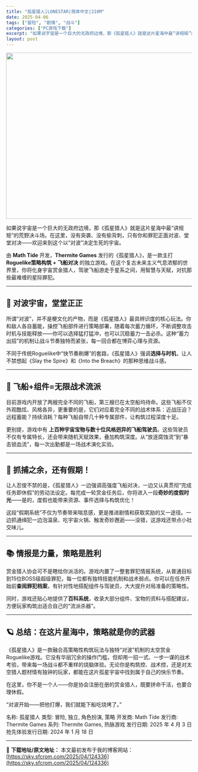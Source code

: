 ```yaml
---
title: "孤星猎人|LONESTAR|简体中文|210M"
date: 2025-04-06
tags: ["冒险", "剧情", "战斗"]
categories: ["PC游戏下载"]
excerpt: "如果说宇宙是一个巨大的无政府边境，那《孤星猎人》就是这片星海中最“讲规矩”的荒野决斗场。在这里，没有突袭、没有偷背刺，只有你和罪犯正面对波、堂堂对决——欢迎来到这个以“对波”决定生死的宇宙。 由 Math Tide 开发，Thermite Games 发行的《孤星猎人》，是一款主打 Roguelik&hellip;"
layout: post
---
```


<img class="aligncenter size-full wp-image-124337" src="https://sky.sfcrom.com/wp-content/uploads/2025/04/2025040608365243.webp" alt="" width="800" height="450" />
<p class="" data-start="112" data-end="207">如果说宇宙是一个巨大的无政府边境，那《孤星猎人》就是这片星海中最“讲规矩”的荒野决斗场。在这里，没有突袭、没有偷背刺，只有你和罪犯正面对波、堂堂对决——欢迎来到这个以“对波”决定生死的宇宙。</p>
<p class="" data-start="209" data-end="355">由 <strong data-start="211" data-end="224">Math Tide</strong> 开发，<strong data-start="228" data-end="246">Thermite Games</strong> 发行的《孤星猎人》，是一款主打 <strong data-start="263" data-end="287">Roguelike策略构筑 + 飞船对决</strong> 的独立游戏。在这个复古未来主义气息浓郁的世界里，你将化身宇宙赏金猎人，驾驶飞船游走于星系之间，用智慧与天赋，对抗那些最难缠的星际罪犯。</p>


<hr class="" data-start="357" data-end="360" />

<h2 class="" data-start="362" data-end="377">🌌 对波宇宙，堂堂正正</h2>
<p class="" data-start="379" data-end="519">所谓“对波”，并不是梗文化的产物，而是《孤星猎人》最具辨识度的核心玩法。你和敌人各自蓄能，操控飞船部件进行策略部署，随着每次蓄力循环，不断调整攻击时机与技能释放——你可以选择猛打猛冲，也可以沉稳蓄力一击必杀。这种“蓄力出招”的机制让战斗节奏独特而紧张，每一回合都在博弈心理与资源。</p>
<p class="" data-start="521" data-end="614">不同于传统Roguelike中“快节奏刷爆”的套路，《孤星猎人》强调<strong data-start="555" data-end="564">选择与时机</strong>，让人不禁想起《Slay the Spire》和《Into the Breach》的那种思维战斗感。</p>


<hr class="" data-start="616" data-end="619" />

<h2 class="" data-start="621" data-end="639">🚀 飞船+组件=无限战术流派</h2>
<p class="" data-start="641" data-end="747">目前游戏内开放了两艘完全不同的飞船，第三艘已在太空船坞待命。这些飞船不仅外观酷炫、风格各异，更重要的是，它们对应着完全不同的战术体系：近战压迫？远程蓄能？持续消耗？每种飞船自带几十种专属部件，让构筑过程深度十足。</p>
<p class="" data-start="749" data-end="848">更别提，游戏中有 <strong data-start="758" data-end="783">上百种宇宙宝物与数十位风格迥异的飞船驾驶员</strong>。这些驾驶员不仅有专属特长，还会带来随机天赋效果，叠加构筑深度。从“放逐腐蚀流”到“暴击锁血流”，每一次出勤都是一场战术演化实验。</p>


<hr class="" data-start="850" data-end="853" />

<h2 class="" data-start="855" data-end="871">💼 抓捕之余，还有假期！</h2>
<p class="" data-start="873" data-end="975">让人忍俊不禁的是，《孤星猎人》一边强调高强度飞船对决，一边又认真贯彻“完成任务即休假”的劳动法设定。每完成一轮赏金任务后，你将进入一段<strong data-start="940" data-end="951">奇妙的度假时光</strong>——是的，度假也能带来资源、事件选择与构筑优化！</p>
<p class="" data-start="977" data-end="1054">这段“假期系统”不仅为节奏带来喘息感，更是推进剧情和获取奖励的又一途径。一边抓通缉犯一边泡温泉、吃宇宙火锅、触发奇妙邂逅——没错，这游戏还带点小社交味儿。</p>


<hr class="" data-start="1056" data-end="1059" />

<h2 class="" data-start="1061" data-end="1078">📚 情报是力量，策略是胜利</h2>
<p class="" data-start="1080" data-end="1194">赏金猎人协会可不是瞎给你派活的。游戏内置了一整套罪犯情报系统，从普通目标到15位BOSS级超级罪犯，每一位都有独特技能机制和战术弱点。你可以在任务开始前<strong data-start="1156" data-end="1166">查阅罪犯档案</strong>，有针对性地搭配组件与驾驶员，大大提升对局准备的策略性。</p>
<p class="" data-start="1196" data-end="1255">同时，游戏还贴心地提供了<strong data-start="1208" data-end="1216">百科系统</strong>，收录大部分组件、宝物的资料与搭配建议，方便玩家构筑出适合自己的“流派杀器”。</p>


<hr class="" data-start="1257" data-end="1260" />

<h2 class="" data-start="1262" data-end="1286">🪐 总结：在这片星海中，策略就是你的武器</h2>
<p class="" data-start="1288" data-end="1432">《孤星猎人》是一款融合高策略性构筑玩法与独特“对波”机制的太空赏金Roguelike游戏。它没有华丽冗余的操作门槛，但却用一招一式、一步一谋的战术考验，带来每一场战斗都不重样的烧脑体验。无论你是构筑控、战术控，还是对太空猎人题材情有独钟的玩家，都能在这片孤星宇宙中找到属于自己的快乐节奏。</p>
<p class="" data-start="1434" data-end="1474">在这里，你不是一个人——你是协会注册在册的赏金猎人，既要拼命干活，也要合理休假。</p>
<p class="" data-start="1476" data-end="1500">“对波开始——把他打爆，我们就能下船吃烧烤了。”</p>
名称: 孤星猎人
类型: 冒险, 独立, 角色扮演, 策略
开发商: Math Tide
发行商: Thermite Games
系列: Thermite Games, 热脉游戏
发行日期: 2025 年 4 月 3 日
抢先体验发行日期: 2024 年 1 月 18 日

---
📖 **下载地址/原文地址：** 本文最初发布于我的博客网站：[https://sky.sfcrom.com/2025/04/124336](https://sky.sfcrom.com/2025/04/124336)
